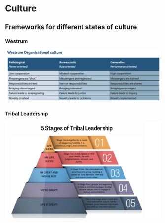 # Culture

## Frameworks for different states of culture

### Westrum
![](/images/westrum.png)

### Tribal Leadership
![](/images/triballeadership.png)
